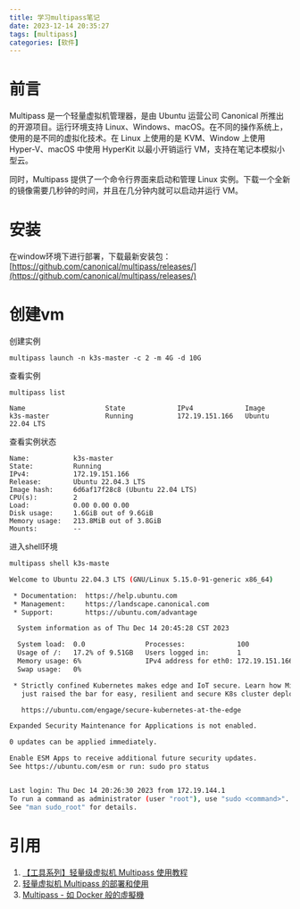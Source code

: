 ```yaml
---
title: 学习multipass笔记
date: 2023-12-14 20:35:27
tags: [multipass]
categories: [软件]
---
```



# 前言

Multipass 是一个轻量虚拟机管理器，是由 Ubuntu 运营公司 Canonical 所推出的开源项目。运行环境支持 Linux、Windows、macOS。在不同的操作系统上，使用的是不同的虚拟化技术。在 Linux 上使用的是 KVM、Window 上使用 Hyper-V、macOS 中使用 HyperKit 以最小开销运行 VM，支持在笔记本模拟小型云。

同时，Multipass 提供了一个命令行界面来启动和管理 Linux 实例。下载一个全新的镜像需要几秒钟的时间，并且在几分钟内就可以启动并运行 VM。

# 安装

在window环境下进行部署，下载最新安装包：[https://github.com/canonical/multipass/releases/](https://github.com/canonical/multipass/releases/)

# 创建vm

创建实例

```
multipass launch -n k3s-master -c 2 -m 4G -d 10G
```

查看实例

```
multipass list

Name                    State             IPv4             Image
k3s-master              Running           172.19.151.166   Ubuntu 22.04 LTS
```

查看实例状态

```
Name:           k3s-master
State:          Running
IPv4:           172.19.151.166
Release:        Ubuntu 22.04.3 LTS
Image hash:     6d6af17f28c8 (Ubuntu 22.04 LTS)
CPU(s):         2
Load:           0.00 0.00 0.00
Disk usage:     1.6GiB out of 9.6GiB
Memory usage:   213.8MiB out of 3.8GiB
Mounts:         --
```

进入shell环境

```bash
multipass shell k3s-maste

Welcome to Ubuntu 22.04.3 LTS (GNU/Linux 5.15.0-91-generic x86_64)

 * Documentation:  https://help.ubuntu.com
 * Management:     https://landscape.canonical.com
 * Support:        https://ubuntu.com/advantage

  System information as of Thu Dec 14 20:45:28 CST 2023

  System load:  0.0               Processes:             100
  Usage of /:   17.2% of 9.51GB   Users logged in:       1
  Memory usage: 6%                IPv4 address for eth0: 172.19.151.166
  Swap usage:   0%

 * Strictly confined Kubernetes makes edge and IoT secure. Learn how MicroK8s
   just raised the bar for easy, resilient and secure K8s cluster deployment.

   https://ubuntu.com/engage/secure-kubernetes-at-the-edge

Expanded Security Maintenance for Applications is not enabled.

0 updates can be applied immediately.

Enable ESM Apps to receive additional future security updates.
See https://ubuntu.com/esm or run: sudo pro status


Last login: Thu Dec 14 20:26:30 2023 from 172.19.144.1
To run a command as administrator (user "root"), use "sudo <command>".
See "man sudo_root" for details.
```


# 引用

1. [【工具系列】轻量级虚拟机 Multipass 使用教程](https://www.mobaijun.com/posts/3701652676.html)
2. [轻量虚拟机 Multipass 的部署和使用](https://www.cnblogs.com/hewei-blogs/articles/17569105.html)
3. [Multipass - 如 Docker 般的虛擬機](https://jackkuo.org/post/multipass_tutorial/)